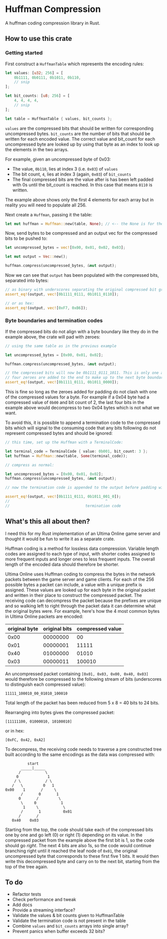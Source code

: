 # Huffman Compression

A huffman coding compression library in Rust.

## How to use this crate

### Getting started

First construct a `HuffmanTable` which represents the encoding rules:

```rust
let values: [u32; 256] = [
    0b1111, 0b0111, 0b1011, 0b110,
    // snip
];

let bit_counts: [u8; 256] = [
    4, 4, 4, 4,
    // snip
];

let table = HuffmanTable { values, bit_counts };
```

`values` are the compressed bits that should be written for corresponding uncompressed bytes. `bit_counts` are the number of bits that should be written for each encoded value. The correct value and bit_count for each uncompressed byte are looked up by using that byte as an index to look up the elements in the two arrays.

For example, given an uncompressed byte of 0x03:
  - The value, `0b110`, lies at index 3 (i.e. `0x03`) of `values`
  - The bit count, `4`,  lies at index 3 (again, `0x03`) of `bit_counts`
  - The final compressed bits are the value after is has been left padded with 0s until the bit_count is reached. In this case that means `0110` is written.

The example above shows only the first 4 elements for each array but in reality you will need to populate all 256.

Next create a `Huffman`, passing it the table:

```rust
let mut huffman = Huffman::new(table, None); // <-- the None is for the termination code, see further down
```

Now, send bytes to be compressed and an output vec for the compressed bits to be pushed to:

```rust
let uncompressed_bytes = vec![0x00, 0x01, 0x02, 0x03];

let mut output = Vec::new();

huffman.compress(uncompressed_bytes, &mut output);
```

Now we can see that `output` has been populated with the compressed bits, separated into bytes: 

```rust
// as binary with underscores separating the original compressed bit groupings:
assert_eq!(output, vec![0b1111_0111, 0b1011_0110]);

// or as hex:
assert_eq!(output, vec![0xF7, 0xB6]);
```

### Byte boundaries and termination codes

If the compressed bits do not align with a byte boundary like they do in the example above, the crate will pad with zeroes:

```rust
// using the same table as in the previous example

let uncompressed_bytes = [0x00, 0x01, 0x02];

huffman.compress(uncompressed_bytes, &mut output);

// the compressed bits will now be 0b1111_0111_1011. This is only one and a half bytes, so
// four zeroes are added to the end to make up to the next byte boundary:
assert_eq!(output, vec![0b1111_0111, 0b1011_0000]);
```

This is fine so long as the zeroes added for padding do not clash with one of the compressed values for a byte. For example if a 0x04 byte had a compressed value of `0b00` and bit count of 2, the last four bits in the example above would decompress to two 0x04 bytes which is not what we want.

To avoid this, it is possible to append a termination code to the compressed bits which will signal to the consuming code that any bits following do not represent compressed bytes and should be ignored:

```rust
// this time, set up the Huffman with a TerminalCode:

let terminal_code = TerminalCode { value: 0b001, bit_count: 3 };
let huffman = Huffman::new(table, Some(terminal_code));

// compress as normal:

let uncompressed_bytes = [0x00, 0x01, 0x02];
huffman.compress(uncompressed_bytes, &mut output);

// now the termination code is appended to the output before padding with zeroes:

assert_eq!(output, vec![0b1111_0111, 0b1011_001_0]);
//                                           ^
//                                  termination code
```

## What's this all about then?

I need this for my Rust implementation of an Ultima Online game server and thought it would be fun to write it as a separate crate.

Huffman coding is a method for lossless data compression. Variable length codes are assigned to each type of input, with shorter codes assigned to more frequent inputs and longer ones to less frequent inputs. The overall length of the encoded data should therefore be shorter.

Ultima Online uses Huffman coding to compress the bytes in the network packets between the game server and game clients. For each of the 256 possible bytes a packet can include, a value with a unique prefix is assigned. These values are looked up for each byte in the original packet and written in their place to construct the compressed packet. The receiving code can decompress the packet because the prefixes are unique and so walking left to right through the packet data it can determine what the original bytes were. For example, here's how the 4 most common bytes in Ultima Online packets are encoded:

| original byte | original bits | compressed value |
|---------------|---------------|------------------|
|      0x00     |    00000000   |       00         |
|      0x01     |    00000001   |       11111      |
|      0x40     |    01000000   |       01010      |
|      0x03     |    00000011   |       100010     |

An uncompressed packet containing `[0x01, 0x03, 0x00, 0x40, 0x03]` would therefore be compressed to the following stream of bits (underscores to distinguish each compressed value):

```
11111_100010_00_01010_100010
```

Total length of the packet has been reduced from 5 x 8 = 40 bits to 24 bits.

Rearranging into bytes gives the compressed packet:

```
[11111100, 01000010, 10100010]
```

or in hex:

```
[0xFC, 0x42, 0xA2]
```

To decompress, the receiving code needs to traverse a pre constructed tree built according to the same encodings as the data was compressed with:
```
          start
       _____|_____
      /           \
     0             1
    / \           / \
   /   \         0   1
0x00    1       /     \
       /       0       1
      0       /         \
       \     0           1
        1     \           \
       /       1          0x01
      /       /
   0x40    0x03
```

Starting from the top, the code should take each of the compressed bits one by one and go left (0) or right (1) depending on its value. In the compressed packet from the example above the first bit is 1, so the code should go *right*. The next 4 bits are also 1s, so the code would continue branching right until it reached the leaf node of `0x01`, the original uncompressed byte that corresponds to these first five 1 bits. It would then write this decompressed byte and carry on to the next bit, starting from the top of the tree again.

## To do
- Refactor tests
- Check performance and tweak
- Add docs
- Provide a streaming interface?
- Validate the values & bit counts given to HuffmanTable
- Validate the termination code is not present in the table
- Combine `values` and `bit_counts` arrays into single array?
- Prevent panics when buffer exceeds 32 bits?
